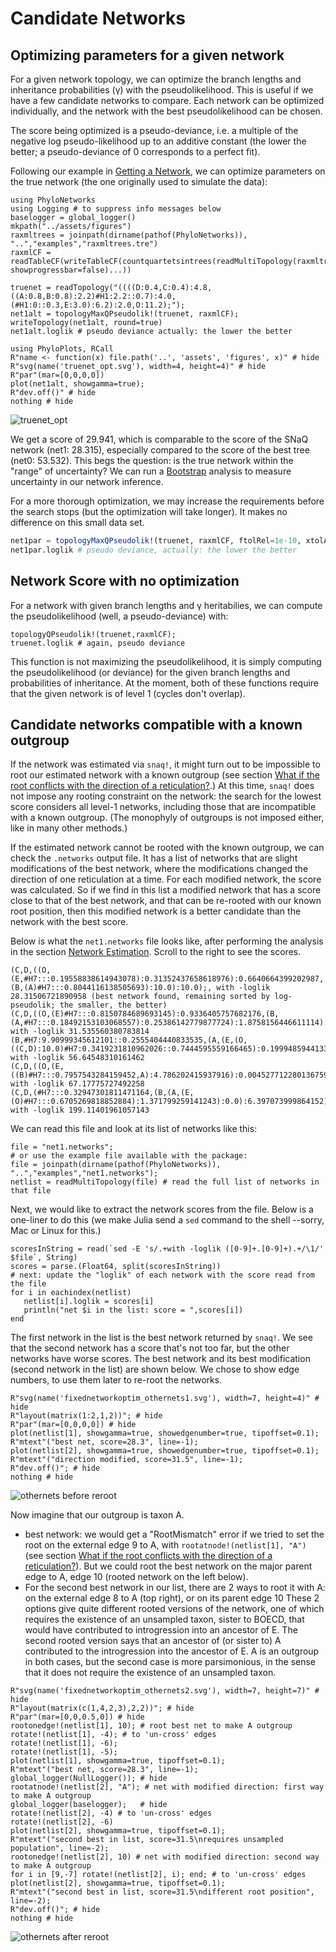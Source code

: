 # Candidate Networks

## Optimizing parameters for a given network

For a given network topology, we can optimize the branch lengths and
inheritance probabilities (γ) with the pseudolikelihood.
This is useful if we have a few candidate networks to compare.
Each network can be optimized individually, and the network with the best
pseudolikelihood can be chosen.

The score being optimized is a pseudo-deviance, i.e.
a multiple of the negative log pseudo-likelihood up to an additive constant
(the lower the better; a pseudo-deviance of 0 corresponds to a perfect fit).

Following our example in [Getting a Network](@ref),
we can optimize parameters on the true network
(the one originally used to simulate the data):

```@setup fixednetworkoptim
using PhyloNetworks
using Logging # to suppress info messages below
baselogger = global_logger()
mkpath("../assets/figures")
raxmltrees = joinpath(dirname(pathof(PhyloNetworks)), "..","examples","raxmltrees.tre")
raxmlCF = readTableCF(writeTableCF(countquartetsintrees(readMultiTopology(raxmltrees), showprogressbar=false)...))
```

```@repl fixednetworkoptim
truenet = readTopology("((((D:0.4,C:0.4):4.8,((A:0.8,B:0.8):2.2)#H1:2.2::0.7):4.0,(#H1:0::0.3,E:3.0):6.2):2.0,O:11.2);");
net1alt = topologyMaxQPseudolik!(truenet, raxmlCF);
writeTopology(net1alt, round=true)
net1alt.loglik # pseudo deviance actually: the lower the better
```
```@example fixednetworkoptim
using PhyloPlots, RCall
R"name <- function(x) file.path('..', 'assets', 'figures', x)" # hide
R"svg(name('truenet_opt.svg'), width=4, height=4)" # hide
R"par"(mar=[0,0,0,0])
plot(net1alt, showgamma=true);
R"dev.off()" # hide
nothing # hide
```
![truenet_opt](../assets/figures/truenet_opt.svg)

We get a score of 29.941,
which is comparable to the score of the SNaQ network (net1: 28.315),
especially compared to the score of the best tree (net0: 53.532).
This begs the question: is the true network within the "range" of uncertainty?
We can run a [Bootstrap](@ref) analysis to measure uncertainty
in our network inference.

For a more thorough optimization, we may increase the requirements before
the search stops (but the optimization will take longer).
It makes no difference on this small data set.
```julia
net1par = topologyMaxQPseudolik!(truenet, raxmlCF, ftolRel=1e-10, xtolAbs=1e-10)
net1par.loglik # pseudo deviance, actually: the lower the better
```

## Network Score with no optimization

For a network with given branch lengths and γ heritabilies,
we can compute the pseudolikelihood (well, a pseudo-deviance) with:
```@repl fixednetworkoptim
topologyQPseudolik!(truenet,raxmlCF);
truenet.loglik # again, pseudo deviance
```
This function is not maximizing the pseudolikelihood, it is simply computing the
pseudolikelihood (or deviance) for the given branch lengths and probabilities of
inheritance. At the moment, both of these functions require that the
given network is of level 1 (cycles don't overlap).

## Candidate networks compatible with a known outgroup

If the network was estimated via `snaq!`, it might turn out to be impossible
to root our estimated network with a known outgroup (see section
[What if the root conflicts with the direction of a reticulation?](@ref).)
At this time, `snaq!` does not impose any rooting constraint on the network:
the search for the lowest score considers all level-1 networks, including those
that are incompatible with a known outgroup.
(The monophyly of outgroups is not imposed either, like in many other methods.)

If the estimated network cannot be rooted with the known outgroup,
we can check the `.networks` output file.
It has a list of networks that are slight modifications of the best network,
where the modifications changed the direction of one reticulation at a time.
For each modified network, the score was calculated. So if we find in this list
a modified network that has a score close to that of the best network,
and that can be re-rooted with our known root position, then this modified network
is a better candidate than the network with the best score.

Below is what the `net1.networks` file looks like, after performing
the analysis in the section [Network Estimation](@ref).
Scroll to the right to see the scores.

    (C,D,((O,(E,#H7:::0.19558838614943078):0.31352437658618976):0.6640664399202987,(B,(A)#H7:::0.8044116138505693):10.0):10.0);, with -loglik 28.31506721890958 (best network found, remaining sorted by log-pseudolik; the smaller, the better)
    (C,D,((O,(E)#H7:::0.8150784689693145):0.9336405757682176,(B,(A,#H7:::0.18492153103068557):0.25386142779877724):1.8758156446611114):10.0);, with -loglik 31.535560380783814
    (B,#H7:9.90999345612101::0.2555404440833535,(A,(E,(O,((C,D):10.0)#H7:0.3419231810962026::0.7444595559166465):0.19994859441332047):2.5014911511063644):0.7957621793330066);, with -loglik 56.64548310161462
    (C,D,((O,(E,((B)#H7:::0.7957543284159452,A):4.786202415937916):0.004527712280136759):1.7952610454570868,#H7:::0.20424567158405482):10.0);, with -loglik 67.17775727492258
    (C,D,(#H7:::0.32947301811471164,(B,(A,(E,(O)#H7:::0.6705269818852884):1.371799259141243):0.0):6.397073999864152):7.677245926003807);, with -loglik 199.11401961057143

We can read this file and look at its list of networks like this:

```@repl fixednetworkoptim
file = "net1.networks";
# or use the example file available with the package:
file = joinpath(dirname(pathof(PhyloNetworks)), "..","examples","net1.networks");
netlist = readMultiTopology(file) # read the full list of networks in that file
```
Next, we would like to extract the network scores from the file.
Below is a one-liner to do this
(we make Julia send a `sed` command to the shell --sorry, Mac or Linux for this.)
```@repl fixednetworkoptim
scoresInString = read(`sed -E 's/.+with -loglik ([0-9]+.[0-9]+).+/\1/' $file`, String)
scores = parse.(Float64, split(scoresInString))
# next: update the "loglik" of each network with the score read from the file
for i in eachindex(netlist)
   netlist[i].loglik = scores[i]
   println("net $i in the list: score = ",scores[i])
end
```
The first network in the list is the best network returned by `snaq!`.
We see that the second network has a score that's not too far, but the other networks
have worse scores. The best network and its best modification (second network in the
list) are shown below. We chose to show edge numbers, to use them later
to re-root the networks.

```@example fixednetworkoptim
R"svg(name('fixednetworkoptim_othernets1.svg'), width=7, height=4)" # hide
R"layout(matrix(1:2,1,2))"; # hide
R"par"(mar=[0,0,0,0]) # hide
plot(netlist[1], showgamma=true, showedgenumber=true, tipoffset=0.1);
R"mtext"("best net, score=28.3", line=-1);
plot(netlist[2], showgamma=true, showedgenumber=true, tipoffset=0.1);
R"mtext"("direction modified, score=31.5", line=-1);
R"dev.off()"; # hide
nothing # hide
```
![othernets before reroot](../assets/figures/fixednetworkoptim_othernets1.svg)

Now imagine that our outgroup is taxon A.
- best network: we would get a "RootMismatch" error if we tried to set
  the root on the external edge 9 to A, with `rootatnode!(netlist[1], "A")`
  (see section
  [What if the root conflicts with the direction of a reticulation?](@ref)).
  But we could root the best network on the major parent edge to A, edge 10
  (rooted network on the left below).
- For the second best network in our list, there are 2 ways to root it
  with A: on the external edge 8 to A (top right), or on its parent edge 10
  These 2 options give quite different rooted versions
  of the network, one of which requires the existence of an unsampled taxon,
  sister to BOECD, that would have contributed to introgression into
  an ancestor of E. The second rooted version says that an ancestor of
  (or sister to) A contributed to the introgression into the ancestor of E.
  A is an outgroup in both cases, but the second case is more parsimonious,
  in the sense that it does not require the existence of an unsampled taxon.

```@example fixednetworkoptim
R"svg(name('fixednetworkoptim_othernets2.svg'), width=7, height=7)" # hide
R"layout(matrix(c(1,4,2,3),2,2))"; # hide
R"par"(mar=[0,0,0.5,0]) # hide
rootonedge!(netlist[1], 10); # root best net to make A outgroup
rotate!(netlist[1], -4); # to 'un-cross' edges
rotate!(netlist[1], -6);
rotate!(netlist[1], -5);
plot(netlist[1], showgamma=true, tipoffset=0.1);
R"mtext"("best net, score=28.3", line=-1);
global_logger(NullLogger()); # hide
rootatnode!(netlist[2], "A"); # net with modified direction: first way to make A outgroup
global_logger(baselogger);   # hide
rotate!(netlist[2], -4) # to 'un-cross' edges
rotate!(netlist[2], -6)
plot(netlist[2], showgamma=true, tipoffset=0.1);
R"mtext"("second best in list, score=31.5\nrequires unsampled population", line=-2);
rootonedge!(netlist[2], 10) # net with modified direction: second way to make A outgroup
for i in [9,-7] rotate!(netlist[2], i); end; # to 'un-cross' edges
plot(netlist[2], showgamma=true, tipoffset=0.1);
R"mtext"("second best in list, score=31.5\ndifferent root position", line=-2);
R"dev.off()"; # hide
nothing # hide
```
![othernets after reroot](../assets/figures/fixednetworkoptim_othernets2.svg)

